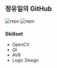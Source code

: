 ## 정유일의 GitHub
![repo](https://github-readme-stats.vercel.app/api/pin/?username=yi1397&repo=Image-processing-eel-sorter&cache_seconds=86400&theme=default)
![repo](https://github-readme-stats.vercel.app/api/pin/?username=yi1397&repo=Food-Menu-Display-Wallpaper&cache_seconds=86400&theme=default)
### Skillset
* OpenCV
* Qt
* AVR
* Logic Design
<!--
**yi1397/yi1397** is a ✨ _special_ ✨ repository because its `README.md` (this file) appears on your GitHub profile.

Here are some ideas to get you started:

- 🔭 I’m currently working on ...
- 🌱 I’m currently learning ...
- 👯 I’m looking to collaborate on ...
- 🤔 I’m looking for help with ...
- 💬 Ask me about ...
- 📫 How to reach me: ...
- 😄 Pronouns: ...
- ⚡ Fun fact: ...
-->
